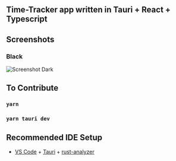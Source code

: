 ## Time-Tracker app written in Tauri + React + Typescript

Screenshots
-----------

### Black
![Screenshot Dark](https://i.imgur.com/OKDPC8S.jpg)

## To Contribute

### `yarn` 
### `yarn tauri dev`

## Recommended IDE Setup

- [VS Code](https://code.visualstudio.com/) + [Tauri](https://marketplace.visualstudio.com/items?itemName=tauri-apps.tauri-vscode) + [rust-analyzer](https://marketplace.visualstudio.com/items?itemName=rust-lang.rust-analyzer)
